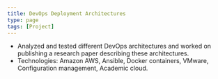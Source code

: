 ```yaml
---
title: DevOps Deployment Architectures
type: page
tags: [Project]
---
```


- Analyzed and tested different DevOps architectures and worked on publishing a
research paper describing these architectures. 
- Technologies: Amazon AWS, Ansible, Docker containers, VMware, Configuration
  management, Academic cloud.
